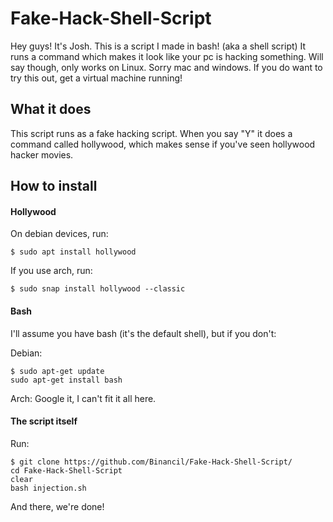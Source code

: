 # Fake-Hack-Shell-Script
Hey guys! It's Josh.
This is a script I made in bash! (aka a shell script)
It runs a command which makes it look like your pc is hacking something.
Will say though, only works on Linux. Sorry mac and windows. If you do want to try this out,
get a virtual machine running!

## What it does

This script runs as a fake hacking script. When you say "Y" it does a command called hollywood, which makes sense
if you've seen hollywood hacker movies.

## How to install

#### Hollywood

On debian devices, run:
```
$ sudo apt install hollywood
```
If you use arch, run:
```
$ sudo snap install hollywood --classic
```

#### Bash
I'll assume you have bash (it's the default shell), but if you don't:

Debian:
```
$ sudo apt-get update
sudo apt-get install bash
```
Arch:
Google it, I can't fit it all here.

#### The script itself

Run:
```
$ git clone https://github.com/Binancil/Fake-Hack-Shell-Script/
cd Fake-Hack-Shell-Script
clear
bash injection.sh
```
And there, we're done!
